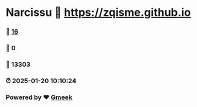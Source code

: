 # Narcissu :link: https://zqisme.github.io 
### :page_facing_up: [16](https://zqisme.github.io/tag.html) 
### :speech_balloon: 0 
### :hibiscus: 13303 
### :alarm_clock: 2025-01-20 10:10:24 
### Powered by :heart: [Gmeek](https://github.com/Meekdai/Gmeek)
